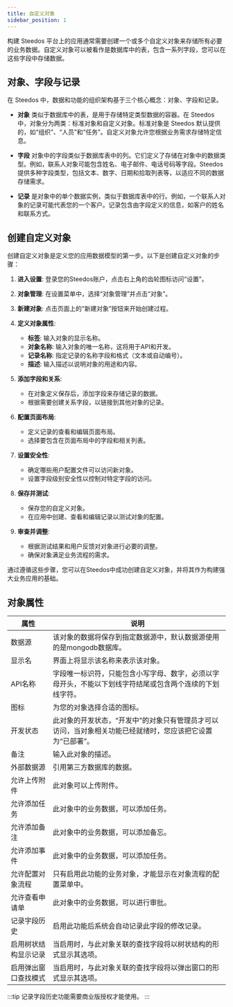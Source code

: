 ```yaml
---
title: 自定义对象
sidebar_position: 1
---
```


构建 Steedos 平台上的应用通常需要创建一个或多个自定义对象来存储所有必要的业务数据。自定义对象可以被看作是数据库中的表，包含一系列字段，您可以在这些字段中存储数据。

## 对象、字段与记录

在 Steedos 中，数据和功能的组织架构基于三个核心概念：对象、字段和记录。

- **对象** 类似于数据库中的表，是用于存储特定类型数据的容器。在 Steedos 中，对象分为两类：标准对象和自定义对象。标准对象是 Steedos 默认提供的，如“组织”、“人员”和“任务”。自定义对象允许您根据业务需求存储特定信息。

- **字段** 对象中的字段类似于数据库表中的列。它们定义了存储在对象中的数据类型。例如，联系人对象可能包含姓名、电子邮件、电话号码等字段。Steedos 提供多种字段类型，包括文本、数字、日期和拾取列表等，以适应不同的数据存储需求。

- **记录** 是对象中的单个数据实例，类似于数据库表中的行。例如，一个联系人对象的记录可能代表您的一个客户。记录包含由字段定义的信息，如客户的姓名和联系方式。

## 创建自定义对象

创建自定义对象是定义您的应用数据模型的第一步。以下是创建自定义对象的步骤：

1. **进入设置**: 登录您的Steedos账户，点击右上角的齿轮图标访问“设置”。

2. **对象管理**: 在设置菜单中，选择“对象管理”并点击“对象”。

3. **新建对象**: 点击页面上的“新建对象”按钮来开始创建过程。

4. **定义对象属性**:
   - **标签**: 输入对象的显示名称。
   - **对象名称**: 输入对象的唯一名称，这将用于API和开发。
   - **记录名称**: 指定记录的名称字段和格式（文本或自动编号）。
   - **描述**: 输入描述以说明对象的用途和内容。

5. **添加字段和关系**:
   - 在对象定义保存后，添加字段来存储记录的数据。
   - 根据需要创建关系字段，以链接到其他对象的记录。

6. **配置页面布局**:
   - 定义记录的查看和编辑页面布局。
   - 选择要包含在页面布局中的字段和相关列表。

7. **设置安全性**:
   - 确定哪些用户配置文件可以访问新对象。
   - 设置字段级别安全性以控制对特定字段的访问。

8. **保存并测试**:
   - 保存您的自定义对象。
   - 在应用中创建、查看和编辑记录以测试对象的配置。

9. **审查并调整**:
   - 根据测试结果和用户反馈对对象进行必要的调整。
   - 确保对象满足业务流程的需求。

通过遵循这些步骤，您可以在Steedos中成功创建自定义对象，并将其作为构建强大业务应用的基础。


## 对象属性

属性 | 说明
-- | --
数据源 | 该对象的数据将保存到指定数据源中，默认数据源使用的是mongodb数据库。
显示名 | 界面上将显示该名称来表示该对象。
API名称 | 字段唯一标识符，只能包含小写字母、数字，必须以字母开头，不能以下划线字符结尾或包含两个连续的下划线字符。
图标 | 为您的对象选择合适的图标。
开发状态 | 此对象的开发状态，“开发中”的对象只有管理员才可以访问，当对象相关功能已经就绪时，您应该把它设置为“已部署”。
备注 | 输入此对象的描述。
外部数据源 | 引用第三方数据库的数据。
允许上传附件 | 此对象可以上传附件。
允许添加任务 | 此对象中的业务数据，可以添加任务。
允许添加备注 | 此对象中的业务数据，可以添加备忘。
允许添加事件 | 此对象中的业务数据，可以添加任务。
允许配置对象流程 | 只有启用此功能的业务对象，才能显示在对象流程的配置菜单中。
允许查看申请单 | 此对象中的业务数据，可以进行审批。
记录字段历史 | 启用此功能后系统会自动记录此字段的修改记录。
启用树状结构显示记录 | 当启用时，与此对象关联的查找字段将以树状结构的形式显示其选项。
启用弹出窗口查找模式 | 当启用时，与此对象关联的查找字段将以弹出窗口的形式显示其选项。

:::tip
记录字段历史功能需要商业版授权才能使用。
:::


